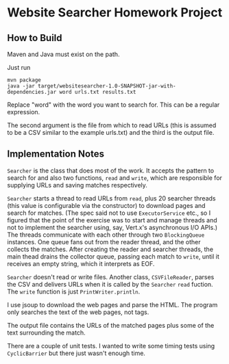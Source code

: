 # Website Searcher Homework Project

## How to Build

Maven and Java must exist on the path.

Just run

    mvn package
    java -jar target/websitesearcher-1.0-SNAPSHOT-jar-with-dependencies.jar word urls.txt results.txt

Replace "word" with the word you want to search for. This can be a regular expression.

The second argument is the file from which to read URLs (this is assumed to be a CSV similar to the example urls.txt) 
and the third is the output file.

## Implementation Notes

`Searcher` is the class that does most of the work. It accepts the pattern to search for and also two functions, `read`
and `write`, which are responsible for supplying URLs and saving matches respectively.

`Searcher` starts a thread to read URLs from `read`, plus 20 searcher threads (this value is configurable via the constructor)
to download pages and search for matches.
(The spec said not to use `ExecutorService` etc., so I figured that the point of the exercise was to start and manage
threads and not to implement the searcher using, say, Vert.x's asynchronous I/O APIs.)
The threads communicate with each other through two `BlockingQueue` instances.
One queue fans out from the reader thread, and the other collects the matches.
After creating the reader and searcher threads, the main thead drains the collector queue,
passing each match to `write`, until it receives an empty
string, which it interprets as EOF.

`Searcher` doesn't read or write files. Another class, `CSVFileReader`, parses the CSV and delivers URLs when it is
called by the `Searcher` `read` fuction. The `write` function is just `PrintWriter.println`.

I use jsoup to download the web pages and parse the HTML. The program only searches the text of the web pages, not tags.

The output file contains the URLs of the matched pages plus some of the text surrounding the match.

There are a couple of unit tests. I wanted to write some timing tests using `CyclicBarrier` but there just wasn't enough time.

